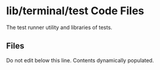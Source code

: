 # lib/terminal/test Code Files
The test runner utility and libraries of tests.

## Files
Do not edit below this line.  Contents dynamically populated.

